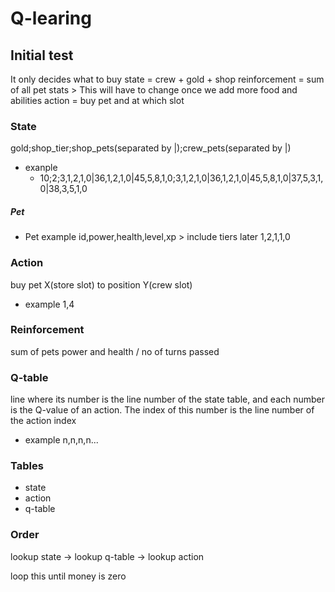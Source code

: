# Q-learing

## Initial test
It only decides what to buy
state = crew + gold + shop
reinforcement = sum of all pet stats  > This will have to change once we add more food and abilities
action = buy pet and at which slot

### State
gold;shop_tier;shop_pets(separated by |);crew_pets(separated by |)

- exanple
  - 10;2;3,1,2,1,0|36,1,2,1,0|45,5,8,1,0;3,1,2,1,0|36,1,2,1,0|45,5,8,1,0|37,5,3,1,0|38,3,5,1,0

##### Pet
- Pet example
id,power,health,level,xp > include tiers later
1,2,1,1,0

### Action
buy pet X(store slot) to position Y(crew slot)
- example
1,4

### Reinforcement 
sum of pets power and health / no of turns passed

### Q-table
line where its number is the line number of the state table, and each number is the Q-value of an action. The index of this number is the line number of the action index
- example
n,n,n,n...

### Tables
- state
- action
- q-table

### Order
lookup state -> lookup q-table -> lookup action

loop this until money is zero